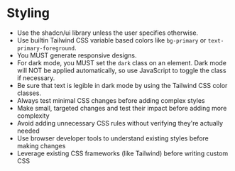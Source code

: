 # Styling

- Use the shadcn/ui library unless the user specifies otherwise.
- Use builtin Tailwind CSS variable based colors like `bg-primary` or `text-primary-foreground`.
- You MUST generate responsive designs.
- For dark mode, you MUST set the `dark` class on an element. Dark mode will NOT be applied automatically, so use JavaScript to toggle the class if necessary.
- Be sure that text is legible in dark mode by using the Tailwind CSS color classes.
- Always test minimal CSS changes before adding complex styles
- Make small, targeted changes and test their impact before adding more complexity
- Avoid adding unnecessary CSS rules without verifying they're actually needed
- Use browser developer tools to understand existing styles before making changes
- Leverage existing CSS frameworks (like Tailwind) before writing custom CSS
